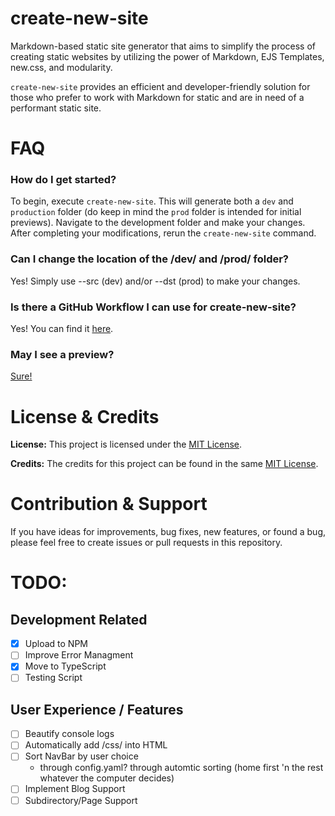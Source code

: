 # create-new-site

Markdown-based static site generator that aims to simplify the process of creating static websites by
utilizing the power of Markdown, EJS Templates, new.css, and modularity.

`create-new-site` provides an efficient and developer-friendly solution for those who prefer to
work with Markdown for static and are in need of a performant static site.

# FAQ

### How do I get started?

To begin, execute `create-new-site`. This will generate both a `dev` and `production`
folder (do keep in mind the `prod` folder is intended for initial previews).
Navigate to the development folder and make your changes.
After completing your modifications, rerun the `create-new-site` command.

### Can I change the location of the /dev/ and /prod/ folder?

Yes! Simply use --src (dev) and/or --dst (prod) to make your changes.

### Is there a GitHub Workflow I can use for create-new-site?

Yes! You can find it
[here](https://github.com/juanpisss/create-new-site/blob/main/.github/workflows/gh-pages-deploy.yml).

### May I see a preview?

[Sure!](https://shmugo.co)

# License & Credits

**License:** This project is licensed under the
[MIT License](https://github.com/juanpisss/create-new-site/blob/main/LICENSE).

**Credits:** The credits for this project can be found in the same
[MIT License](https://github.com/juanpisss/create-new-site/blob/main/LICENSE).

# Contribution & Support

If you have ideas for improvements, bug fixes, new features, or found a bug, please feel free
to create issues or pull requests in this repository.

# TODO:

## Development Related

-   [x] Upload to NPM
-   [ ] Improve Error Managment
-   [x] Move to TypeScript
-   [ ] Testing Script

## User Experience / Features

-   [ ] Beautify console logs
-   [ ] Automatically add /css/ into HTML
-   [ ] Sort NavBar by user choice
    -   through config.yaml? through automtic sorting (home first 'n the rest whatever the computer decides)
-   [ ] Implement Blog Support
-   [ ] Subdirectory/Page Support

